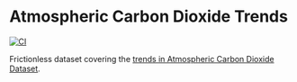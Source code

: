 # Atmospheric Carbon Dioxide Trends

[![CI](https://github.com/datonic/atmospheric-carbon-dioxide-trends/actions/workflows/ci.yml/badge.svg)](https://github.com/datonic/atmospheric-carbon-dioxide-trends/actions/workflows/ci.yml)

Frictionless dataset covering the [trends in Atmospheric Carbon Dioxide Dataset](https://gml.noaa.gov/ccgg/trends/).
